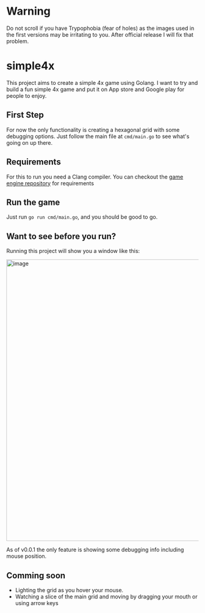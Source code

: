 # Warning
Do not scroll if you have Trypophobia (fear of holes) as the images used in the first versions may be irritating to you. After official release I will fix that problem.

# simple4x
This project aims to create a simple 4x game using Golang. I want to try and build a fun simple 4x game and put it on App store and Google play for people to enjoy.

## First Step
For now the only functionality is creating a hexagonal grid with some debugging options. Just follow the main file at `cmd/main.go` to see what's going on up there.

## Requirements
For this to run you need a Clang compiler. You can checkout the [game engine repository](github.com/hajimehoshi/ebiten) for requirements

## Run the game
Just run `go run cmd/main.go`, and you should be good to go.

## Want to see before you run?
Running this project will show you a window like this:

<img width="737" alt="image" src="https://user-images.githubusercontent.com/62159226/223891453-fa6a335a-9583-4641-9ceb-b1c41cb474d6.png">

As of v0.0.1 the only feature is showing some debugging info including mouse position.

## Comming soon
* Lighting the grid as you hover your mouse.
* Watching a slice of the main grid and moving by dragging your mouth or using arrow keys
